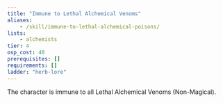 ```yaml
---
title: "Immune to Lethal Alchemical Venoms"
aliases:
    - /skill/immune-to-lethal-alchemical-poisons/
lists:
    - alchemists
tier: 4
osp_cost: 40
prerequisites: []
requirements: []
ladder: "herb-lore"
---
```

The character is immune to all Lethal Alchemical Venoms (Non-Magical).